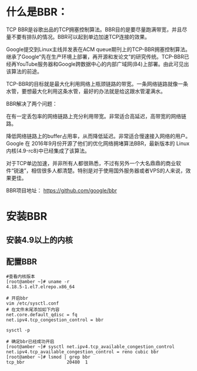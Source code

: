 # 什么是BBR：
TCP BBR是谷歌出品的TCP拥塞控制算法。BBR目的是要尽量跑满带宽，并且尽量不要有排队的情况。BBR可以起到单边加速TCP连接的效果。

Google提交到Linux主线并发表在ACM queue期刊上的TCP-BBR拥塞控制算法。继承了Google“先在生产环境上部署，再开源和发论文”的研究传统。TCP-BBR已经再YouTube服务器和Google跨数据中心的内部广域网(B4)上部署。由此可见出该算法的前途。

TCP-BBR的目标就是最大化利用网络上瓶颈链路的带宽。一条网络链路就像一条水管，要想最大化利用这条水管，最好的办法就是给这跟水管灌满水。

BBR解决了两个问题：

在有一定丢包率的网络链路上充分利用带宽。非常适合高延迟，高带宽的网络链路。

降低网络链路上的buffer占用率，从而降低延迟。非常适合慢速接入网络的用户。
Google 在 2016年9月份开源了他们的优化网络拥堵算法BBR，最新版本的 Linux内核(4.9-rc8)中已经集成了该算法。

对于TCP单边加速，并非所有人都很熟悉，不过有另外一个大名鼎鼎的商业软件“锐速”，相信很多人都清楚。特别是对于使用国外服务器或者VPS的人来说，效果更佳。

BBR项目地址： https://github.com/google/bbr

# 安装BBR

## 安装4.9以上的内核

## 配置BBR
```shell
#查看内核版本
[root@amber ~]# uname -r
4.18.5-1.el7.elrepo.x86_64

# 开启bbr
vim /etc/sysctl.conf
# 在文件末尾添加如下内容
net.core.default_qdisc = fq
net.ipv4.tcp_congestion_control = bbr

sysctl -p

# 确定bbr已经成功开启
[root@amber ~]# sysctl net.ipv4.tcp_available_congestion_control
net.ipv4.tcp_available_congestion_control = reno cubic bbr
[root@amber ~]# lsmod | grep bbr
tcp_bbr                20480  1
```


